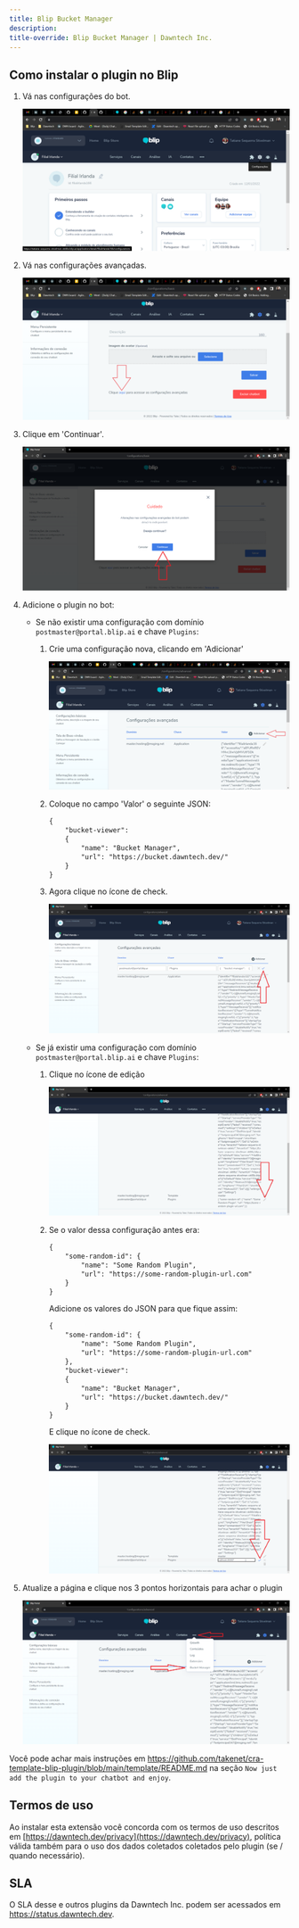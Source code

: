 ```yaml
---
title: Blip Bucket Manager
description: 
title-override: Blip Bucket Manager | Dawntech Inc.
---
```


## Como instalar o plugin no Blip

1. Vá nas configurações do bot.

    ![image](../images/pt/blip-bucket-viewer/home.png)

2. Vá nas configurações avançadas.

    ![image](../images/pt/blip-bucket-viewer/settings.png)

3. Clique em 'Continuar'.

    ![image](../images/pt/blip-bucket-viewer/continue_advanced_settings.png)

4. Adicione o plugin no bot:

    - Se não existir uma configuração com domínio `postmaster@portal.blip.ai` e chave `Plugins`:
       
        1. Crie uma configuração nova, clicando em 'Adicionar'
            
            ![image](../images/pt/blip-bucket-viewer/add_advanced_settings.png)
        
        2. Coloque no campo 'Valor' o seguinte JSON:
            ```
            {
                "bucket-viewer": 
                {
                    "name": "Bucket Manager",
                    "url": "https://bucket.dawntech.dev/"
                }
            }
            ``` 

        3. Agora clique no ícone de check.

            ![image](../images/pt/blip-bucket-viewer/add_advanced_settings_2.png)
    
    - Se já existir uma configuração com domínio `postmaster@portal.blip.ai` e chave `Plugins`: 
      
        1. Clique no ícone de edição

            ![image](../images/pt/blip-bucket-viewer/edit_advanced_settings.png)

        2. Se o valor dessa configuração antes era:
            ```
            {
                "some-random-id": {
                    "name": "Some Random Plugin",
                    "url": "https://some-random-plugin-url.com"
                }
            }
            ``` 

            Adicione os valores do JSON para que fique assim:
            ```
            {
                "some-random-id": {
                    "name": "Some Random Plugin",
                    "url": "https://some-random-plugin-url.com"
                },
                "bucket-viewer": 
                {
                    "name": "Bucket Manager",
                    "url": "https://bucket.dawntech.dev/"
                }
            }
            ```

            E clique no ícone de check.

            ![image](../images/pt/blip-bucket-viewer/edit_advanced_settings_2.png)

5. Atualize a página e clique nos 3 pontos horizontais para achar o plugin

    ![image](../images/pt/blip-bucket-viewer/3_dots.png)


Você pode achar mais instruções em <https://github.com/takenet/cra-template-blip-plugin/blob/main/template/README.md> na seção `Now just add the plugin to your chatbot and enjoy`.

## Termos de uso

Ao instalar esta extensão você concorda com os termos de uso descritos em [https://dawntech.dev/privacy](https://dawntech.dev/privacy), política válida também para o uso dos dados coletados coletados pelo plugin (se / quando necessário).

## SLA

O SLA desse e outros plugins da Dawntech Inc. podem ser acessados em <https://status.dawntech.dev>.